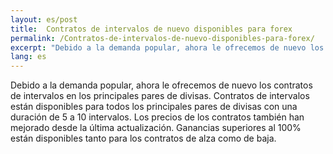 ```yaml
---
layout: es/post
title:  Contratos de intervalos de nuevo disponibles para forex
permalink: /Contratos-de-intervalos-de-nuevo-disponibles-para-forex/
excerpt: "Debido a la demanda popular, ahora le ofrecemos de nuevo los contratos de intervalos en los principales pares de divisas. Contratos de intervalos están disponibles para..."
lang: es
---
```


Debido a la demanda popular, ahora le ofrecemos de nuevo los contratos de intervalos en los principales pares de divisas. Contratos de intervalos están disponibles para todos los principales pares de divisas con una duración de 5 a 10 intervalos. Los precios de los contratos también han mejorado desde la última actualización. Ganancias superiores al 100% están disponibles tanto para los contratos de alza como de baja.
